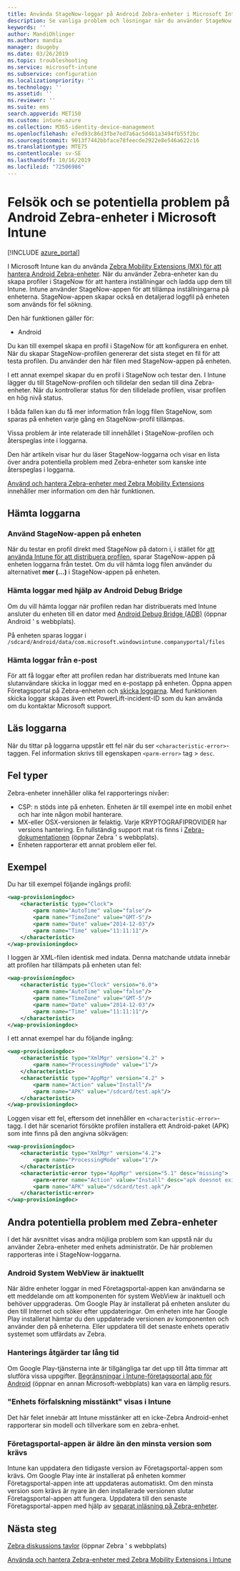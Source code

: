 ```yaml
---
title: Använda StageNow-loggar på Android Zebra-enheter i Microsoft Intune-Azure | Microsoft Docs
description: Se vanliga problem och lösningar när du använder StageNow på Android-enheter med Microsoft Intune. Lär dig också hur du hämtar loggar och se exempel på hur du kan läsa loggarna efter framgång eller fel.
keywords: ''
author: MandiOhlinger
ms.author: mandia
manager: dougeby
ms.date: 03/26/2019
ms.topic: troubleshooting
ms.service: microsoft-intune
ms.subservice: configuration
ms.localizationpriority: ''
ms.technology: ''
ms.assetid: ''
ms.reviewer: ''
ms.suite: ems
search.appverid: MET150
ms.custom: intune-azure
ms.collection: M365-identity-device-management
ms.openlocfilehash: e7ed93c86d3fbe7ed7a6ac5d4b1a3494fb55f2bc
ms.sourcegitcommit: 9013f7442bbface78feecde2922e8e546a622c16
ms.translationtype: MTE75
ms.contentlocale: sv-SE
ms.lasthandoff: 10/16/2019
ms.locfileid: "72506986"
---
```

# <a name="troubleshoot-and-see-potential-issues-on-android-zebra-devices-in-microsoft-intune"></a>Felsök och se potentiella problem på Android Zebra-enheter i Microsoft Intune

[!INCLUDE [azure_portal](../includes/azure_portal.md)]

I Microsoft Intune kan du använda [Zebra Mobility Extensions (MX) för att hantera Android Zebra-enheter](android-zebra-mx-overview.md). När du använder Zebra-enheter kan du skapa profiler i StageNow för att hantera inställningar och ladda upp dem till Intune. Intune använder StageNow-appen för att tillämpa inställningarna på enheterna. StageNow-appen skapar också en detaljerad loggfil på enheten som används för fel sökning.

Den här funktionen gäller för:

- Android

Du kan till exempel skapa en profil i StageNow för att konfigurera en enhet. När du skapar StageNow-profilen genererar det sista steget en fil för att testa profilen. Du använder den här filen med StageNow-appen på enheten.

I ett annat exempel skapar du en profil i StageNow och testar den. I Intune lägger du till StageNow-profilen och tilldelar den sedan till dina Zebra-enheter. När du kontrollerar status för den tilldelade profilen, visar profilen en hög nivå status.

I båda fallen kan du få mer information från logg filen StageNow, som sparas på enheten varje gång en StageNow-profil tillämpas.

Vissa problem är inte relaterade till innehållet i StageNow-profilen och återspeglas inte i loggarna.

Den här artikeln visar hur du läser StageNow-loggarna och visar en lista över andra potentiella problem med Zebra-enheter som kanske inte återspeglas i loggarna.

[Använd och hantera Zebra-enheter med Zebra Mobility Extensions](android-zebra-mx-overview.md) innehåller mer information om den här funktionen.

## <a name="get-the-logs"></a>Hämta loggarna

### <a name="use-the-stagenow-app-on-the-device"></a>Använd StageNow-appen på enheten
När du testar en profil direkt med StageNow på datorn i, i stället för [att använda Intune för att distribuera profilen](android-zebra-mx-overview.md#step-4-create-a-device-management-profile-in-stagenow), sparar StageNow-appen på enheten loggarna från testet. Om du vill hämta logg filen använder du alternativet **mer (...)** i StageNow-appen på enheten.

### <a name="get-logs-using-android-debug-bridge"></a>Hämta loggar med hjälp av Android Debug Bridge
Om du vill hämta loggar när profilen redan har distribuerats med Intune ansluter du enheten till en dator med [Android Debug Bridge (ADB)](https://developer.android.com/studio/command-line/adb) (öppnar Android ' s webbplats).

På enheten sparas loggar i `/sdcard/Android/data/com.microsoft.windowsintune.companyportal/files`

### <a name="get-logs-from-email"></a>Hämta loggar från e-post
För att få loggar efter att profilen redan har distribuerats med Intune kan slutanvändare skicka in loggar med en e-postapp på enheten. Öppna appen Företagsportal på Zebra-enheten och [skicka loggarna](https://docs.microsoft.com/intune-user-help/send-logs-to-your-it-admin-by-email-android). Med funktionen skicka loggar skapas även ett PowerLift-incident-ID som du kan använda om du kontaktar Microsoft support.

## <a name="read-the-logs"></a>Läs loggarna

När du tittar på loggarna uppstår ett fel när du ser `<characteristic-error>`-taggen. Fel information skrivs till egenskapen `<parm-error>` tag > `desc`.

## <a name="error-types"></a>Fel typer

Zebra-enheter innehåller olika fel rapporterings nivåer:

- CSP: n stöds inte på enheten. Enheten är till exempel inte en mobil enhet och har inte någon mobil hanterare.
- MX-eller OSX-versionen är felaktig. Varje KRYPTOGRAFIPROVIDER har versions hantering. En fullständig support mat ris finns i [Zebra-dokumentationen](http://techdocs.zebra.com/mx/) (öppnar Zebra ' s webbplats).
- Enheten rapporterar ett annat problem eller fel.

## <a name="examples"></a>Exempel

Du har till exempel följande ingångs profil:

```xml
<wap-provisioningdoc>
    <characteristic type="Clock">
        <parm name="AutoTime" value="false"/>
        <parm name="TimeZone" value="GMT-5"/>
        <parm name="Date" value="2014-12-03"/>
        <parm name="Time" value="11:11:11"/>
    </characteristic>
</wap-provisioningdoc>
```

I loggen är XML-filen identisk med indata. Denna matchande utdata innebär att profilen har tillämpats på enheten utan fel:

```xml
<wap-provisioningdoc>
    <characteristic type="Clock" version="6.0">
        <parm name="AutoTime" value="false"/>
        <parm name="TimeZone" value="GMT-5"/>
        <parm name="Date" value="2014-12-03"/>
        <parm name="Time" value="11:11:11"/>
    </characteristic>
</wap-provisioningdoc>
```

I ett annat exempel har du följande ingång:

```xml
<wap-provisioningdoc>
    <characteristic type="XmlMgr" version="4.2" >
        <parm name="ProcessingMode" value="1"/>
    </characteristic>
    <characteristic type="AppMgr" version="4.2" >
        <parm name="Action" value="Install"/>
        <parm name="APK" value="/sdcard/test.apk"/>
    </characteristic>
</wap-provisioningdoc>
```

Loggen visar ett fel, eftersom det innehåller en `<characteristic-error>`-tagg. I det här scenariot försökte profilen installera ett Android-paket (APK) som inte finns på den angivna sökvägen:

```xml
<wap-provisioningdoc>
    <characteristic type="XmlMgr" version="4.2">
        <parm name="ProcessingMode" value="1"/>
    </characteristic>
    <characteristic-error type="AppMgr" version="5.1" desc="missing">
        <parm-error name="Action" value="Install" desc="apk doesnot exist in the path"/>
        <parm name="APK" value="/sdcard/test.apk"/>
    </characteristic-error>
</wap-provisioningdoc>
```

## <a name="other-potential-issues-with-zebra-devices"></a>Andra potentiella problem med Zebra-enheter

I det här avsnittet visas andra möjliga problem som kan uppstå när du använder Zebra-enheter med enhets administratör. De här problemen rapporteras inte i StageNow-loggarna.

### <a name="android-system-webview-is-out-of-date"></a>Android System WebView är inaktuellt

När äldre enheter loggar in med Företagsportal-appen kan användarna se ett meddelande om att komponenten för system WebView är inaktuell och behöver uppgraderas. Om Google Play är installerat på enheten ansluter du den till Internet och söker efter uppdateringar. Om enheten inte har Google Play installerat hämtar du den uppdaterade versionen av komponenten och använder den på enheterna. Eller uppdatera till det senaste enhets operativ systemet som utfärdats av Zebra.

### <a name="management-actions-take-a-long-time"></a>Hanterings åtgärder tar lång tid

Om Google Play-tjänsterna inte är tillgängliga tar det upp till åtta timmar att slutföra vissa uppgifter. [Begränsningar i Intune-företagsportal app för Android](https://support.microsoft.com/help/3211588/limitations-of-intune-company-portal-app-for-android-in-china) (öppnar en annan Microsoft-webbplats) kan vara en lämplig resurs.

### <a name="device-spoofing-suspected-shows-in-intune"></a>"Enhets förfalskning misstänkt" visas i Intune

Det här felet innebär att Intune misstänker att en icke-Zebra Android-enhet rapporterar sin modell och tillverkare som en zebra-enhet.

### <a name="company-portal-app-is-older-than-minimum-required-version"></a>Företagsportal-appen är äldre än den minsta version som krävs

Intune kan uppdatera den tidigaste version av Företagsportal-appen som krävs. Om Google Play inte är installerat på enheten kommer Företagsportal-appen inte att uppdateras automatiskt. Om den minsta version som krävs är nyare än den installerade versionen slutar Företagsportal-appen att fungera. Uppdatera till den senaste Företagsportal-appen med hjälp av [separat inläsning på Zebra-enheter](android-zebra-mx-overview.md#sideload-the-company-portal-app).

## <a name="next-steps"></a>Nästa steg

[Zebra diskussions tavlor](https://developer.zebra.com/community/home/discussions) (öppnar Zebra ' s webbplats)

[Använda och hantera Zebra-enheter med Zebra Mobility Extensions i Intune](android-zebra-mx-overview.md)

